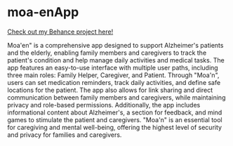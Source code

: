 # moa-enApp
[Check out my Behance project here!](https://www.behance.net/gallery/211930077/Moaen-App)

Moa'en" is a comprehensive app designed to support Alzheimer's patients and the elderly, enabling family members and caregivers to track the patient's condition and help manage daily activities and medical tasks. The app features an easy-to-use interface with multiple user paths, including three main roles: Family Helper, Caregiver, and Patient. Through "Moa'n", users can set medication reminders, track daily activities, and define safe locations for the patient. The app also allows for link sharing and direct communication between family members and caregivers, while maintaining privacy and role-based permissions. Additionally, the app includes informational content about Alzheimer's, a section for feedback, and mind games to stimulate the patient and caregivers. "Moa'n" is an essential tool for caregiving and mental well-being, offering the highest level of security and privacy for families and caregivers.
